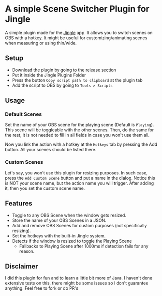 # A simple Scene Switcher Plugin for Jingle
A simple plugin made for the [Jingle](https://github.com/DuncanRuns/Jingle) app. It allows you to switch scenes on OBS with a hotkey. It might be useful for customizing/animating scenes when measuring or using thin/wide.


## Setup
* Download the plugin by going to the [release section](https://github.com/disheiX/Jingle-SceneSwitcher/releases/latest)
* Put it inside the Jingle Plugins Folder
* Press the button `Copy script path to clipboard` at the plugin tab
* Add the script to OBS by going to `Tools > Scripts`


## Usage
### Default Scenes
Set the name of your OBS scene for the playing scene (Default is `Playing`). This scene will be toggleable with the other scenes. Then, do the same for the rest, it is not needed to fill in all fields in case you won't use them all. 

Now you link the action with a hotkey at the `Hotkeys` tab by pressing the Add button. All your scenes should be listed there.

### Custom Scenes
Let's say, you won't use this plugin for resizing purposes. In such case, press the `Add Custom Scene` button and put a name in the dialog. Notice this is NOT your scene name, but the action name you will trigger. After adding it, then you set the custom scene name. 


## Features
* Toggle to any OBS Scene when the window gets resized.
* Store the name of your OBS Scenes in a JSON.
* Add and remove OBS Scenes for custom purposes (not specifically resizing).
* Set the hotkeys with the built-in Jingle system.
* Detects if the window is resized to toggle the Playing Scene
    * Fallbacks to Playing Scene after 1000ms if detection fails for any reason.

## Disclaimer
I did this plugin for fun and to learn a little bit more of Java. I haven't done extensive tests on this, there might be some issues so I don't guarantee anything. Feel free to fork or do PR's